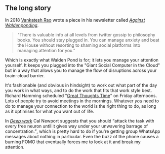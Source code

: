 ## The long story

In 2018 [Vankatesh Rao](https://www.ribbonfarm.com/author/admin/) wrote a piece in his newsletter called _[Against Waldenponding](https://mailchi.mp/ribbonfarm/against-waldenponding)_.

> "There is valuable info at all levels from twitter gossip to philosophy books. You should stay plugged in. You can manage anxiety and beat the House without resorting to shaming social platforms into managing attention for you."

Which is exactly what Walden Pond is for; it lets you manage your attention yourself. It keeps you plugged into the "Giant Social Computer in the Cloud" but in a way that allows you to manage the flow of disruptions across your brain-cloud barrier.

It's fashionable (and obvious in hindsight) to work out what part of the day you work in what ways, and to do the work that fits that work style best. Richard Hamming scheduled "[Great Thoughts Time](http://www.cs.virginia.edu/~robins/YouAndYourResearch.html)" on Friday afternoons. Lots of people try to avoid meetings in the mornings. Whatever _you_ need to do to manage your connection to the world is the right thing to do, as long as it optimises for what you want out of life.

In _[Deep work](https://www.goodreads.com/book/show/27985224-deep-work)_ Cal Newport suggests that you should <q>attack the task with every free neuron until it gives way under your unwavering barrage of concentration.</q>, which is pretty hard to do if you're getting group WhatsApp messages about nothing in particular. Even the buzz of the phone causes a burning FOMO that eventually forces me to look at it and break my attention.
